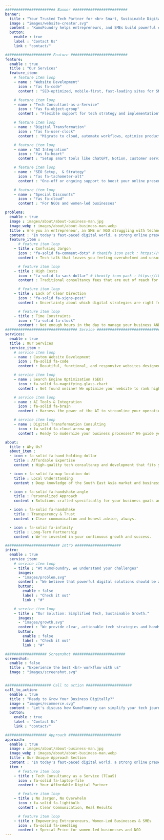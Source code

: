 ```yaml
---
####################### Banner #########################
banner:
  title : "Your Trusted Tech Partner for <br> Smart, Sustainable Digital Growth"
  image : "images/website-creator.svg"
  content : "KumoFoundry helps entrepreneurs, and SMEs build powerful online presences and streamline operations – without jargon or overwhelm. Get expert guidance and hands-on development tailored to your unique needs."
  button:
    enable : true
    label : "Contact Us"
    link : "contact/"

##################### Feature ##########################
feature:
  enable : true
  title : "Our Services"
  feature_item:
    # feature item loop
    - name : "Website Development"
      icon : "fas fa-code"
      content : "SEO-optimized, mobile-first, fast-loading sites for SMEs"

    # feature item loop
    - name : "Tech Consultant-as-a-Service"
      icon : "fas fa-object-group"
      content : "Flexible support for tech strategy and implementation"

    # feature item loop
    - name : "Digital Transformation"
      icon : "fas fa-user-clock"
      content : "Migrate to cloud, automate workflows, optimize productivity"

    # feature item loop
    - name : "AI Integration"
      icon : "fas fa-heart"
      content : "Setup smart tools like ChatGPT, Notion, customer service bots"

    # feature item loop
    - name : "SEO Setup,  & Strategy"
      icon : "fas fa-tachometer-alt"
      content : "One-off or ongoing support to boost your online presence"

    # feature item loop
    - name : "Special Discounts"
      icon : "fas fa-cloud"
      content : "For NGOs and women-led businesses"

problems:
  enable : true
  image : images/about/about-business-man.jpg
  image_webp : images/about/about-business-man.webp
  title : Are you an entrepreneur, an SME or NGO struggling with technology?
  content : "In today's fast-paced digital world, a strong online presence and efficient digital tools are no longer optional – they're essential for growth. But navigating the complexities of web development, SEO, cloud solutions, and digital transformation can be daunting. You might be facing:"
  feature_item :
      # feature item loop
    - title : Confusing Jargon
      icon : "fa-solid fa-comment-dots" # themify icon pack : https://themify.me/themify-icons
      content : Tech talk that leaves you feeling overwhelmed and unsure.

      # feature item loop
    - title : High Costs
      icon : "fa-solid fa-sack-dollar" # themify icon pack : https://themify.me/themify-icons
      content : Traditional consultancy fees that are out of reach for small businesses.

      # feature item loop
    - title : Lack of Clear Direction
      icon : "fa-solid fa-signs-post"
      content : Uncertainty about which digital strategies are right for your business goals.

      # feature item loop
    - title : Time Constraints
      icon : "fa-solid fa-clock"
      content : Not enough hours in the day to manage your business AND its digital needs.
################################# Service #################################
services:
  enable : true
  title : Our Services
  service_item :
    # service item loop
    - name : Custom Website Development
      icon : fa-solid fa-code
      content : Beautiful, functional, and responsive websites designed to convert visitors into customers.

    # service item loop
    - name : Search Engine Optimization (SEO)
      icon : fa-solid fa-magnifying-glass-chart
      content : Get found online! We optimize your website to rank higher in search results, driving organic traffic and increasing your visibility to potential clients.

    # service item loop
    - name : AI Tools & Integration
      icon : fa-solid fa-brain
      content : Harness the power of the AI to streamline your operations, enhance collaboration, and increase your productivity.

    # service item loop
    - name : Digital Transformation Consulting
      icon : fa-solid fa-cloud-arrow-up
      content : Ready to modernize your business processes? We guide you through the journey of adopting new technologies to improve efficiency, customer experience, and overall business performance.

about:
  title : Why Us?
  about_item :
  - icon : fa-solid fa-hand-holding-dollar
    title : Affordable Expertise
    content : High-quality tech consultancy and development that fits your budget.

  - icon : fa-solid fa-map-location-dot
    title : Local Understanding
    content : Deep knowledge of the South East Asia market and business landscape.

  - icon : fa-solid fa-handshake-angle
    title : Personalized Approach
    content : Solutions crafted specifically for your business goals and challenges.

  - icon : fa-solid fa-handshake
    title : Transparency & Trust
    content : Clear communication and honest advice, always.

  - icon : fa-solid fa-infinity
    title : Long-Term Partnership
    content : We're invested in your continuous growth and success.

######################### Intro #####################
intro:
  enable : true
  service_item:
    # service item loop
    - title : "At KumoFoundry, we understand your challenges"
      images:
      - "images/problem.svg"
      content : "We believe that powerful digital solutions should be accessible and understandable for everyone. That's why we've built a unique approach designed to empower your business, not complicate it."
      button:
        enable : false
        label : "Check it out"
        link : "#"

    # service item loop
    - title : "Our Solution: Simplified Tech, Sustainable Growth."
      images:
      - "images/growth.svg"
      content : "We provide clear, actionable tech strategies and hands-on development, ensuring you get the digital tools you need to thrive, all within your budget. We cut through the complexity, offering you peace of mind and tangible results."
      button:
        enable : false
        label : "Check it out"
        link : "#"

################### Screenshot ########################
screenshot:
  enable : false
  title : "Experience the best <br> workflow with us"
  image : "images/screenshot.svg"


##################### Call to action #####################
call_to_action:
  enable : true
  title : "Ready to Grow Your Business Digitally?"
  image : "images/ecommerce.svg"
  content : "Let's discuss how KumoFoundry can simplify your tech journey and help you achieve your online goals. "
  button:
    enable : true
    label : "Contact Us"
    link : "contact/"

################### Approach ########################
approach:
  enable : true
  image : images/about/about-business-man.jpg
  image_webp : images/about/about-business-man.webp
  title : Our Unique Approach Section
  content : "In today's fast-paced digital world, a strong online presence and efficient digital tools are no longer optional – they're essential for growth. But navigating the complexities of web development, SEO, cloud solutions, and digital transformation can be daunting. You might be facing:"
  item :
      # feature item loop
    - title : Tech Consultancy as a Service (TCaaS)
      icon : fa-solid fa-laptop-file
      content : Your Affordable Digital Partner

      # feature item loop
    - title : No Jargon, No Overwhelm
      icon : fa-solid fa-lightbulb
      content : Clear Communication, Real Results

      # feature item loop
    - title : Empowering Entrepreneurs, Women-Led Businesses & SMEs
      icon : fa-solid fa-seedling
      content : Special Price for women-led businesses and NGO
---
```

